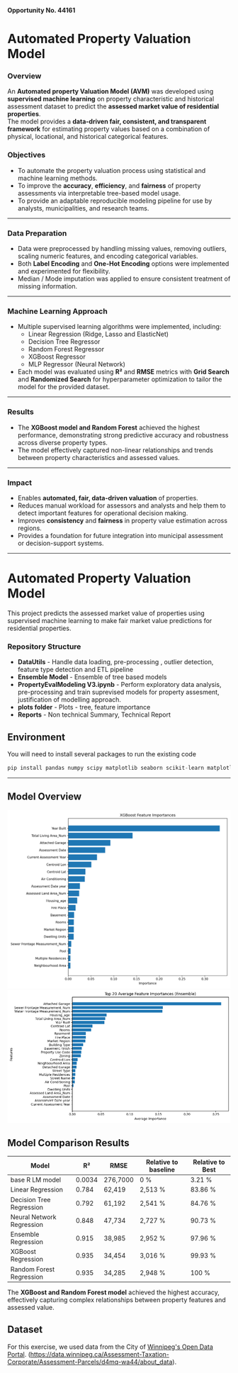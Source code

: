 __Opportunity No. 44161__

# Automated Property Valuation Model 

### Overview
An **Automated property Valuation Model (AVM)** was developed using **supervised machine learning** on property characteristic and historical assessment dataset to predict the **assessed market value of residential properties**.  
The model provides a **data-driven fair, consistent, and transparent framework** for estimating property values based on a combination of physical, locational, and historical categorical features.

### Objectives
- To automate the property valuation process using statistical and machine learning methods.  
- To improve the **accuracy**, **efficiency**, and **fairness** of property assessments via interpretable tree-based model usage.  
- To provide an adaptable reproducible modeling pipeline for use by analysts, municipalities, and research teams.

---

### Data Preparation
- Data were preprocessed by handling missing values, removing outliers, scaling numeric features, and encoding categorical variables.  
- Both **Label Encoding** and **One-Hot Encoding** options were implemented and experimented for flexibility.  
- Median / Mode imputation was applied to ensure consistent treatment of missing information.

---

### Machine Learning Approach
- Multiple supervised learning algorithms were implemented, including:
  - Linear Regression (Ridge, Lasso and ElasticNet)
  - Decision Tree Regressor
  - Random Forest Regressor
  - XGBoost Regressor
  - MLP Regressor (Neural Network)
- Each model was evaluated using **R²** and **RMSE** metrics with **Grid Search** and **Randomized Search** for hyperparameter optimization to tailor the model for the provided dataset.

---

### Results
- The **XGBoost model and Random Forest** achieved the highest performance, demonstrating strong predictive accuracy and robustness across diverse property types.  
- The model effectively captured non-linear relationships and trends between property characteristics and assessed values.

---

### Impact
- Enables **automated, fair, data-driven valuation** of properties.  
- Reduces manual workload for assessors and analysts and help them to detect important features for operational decision making.  
- Improves **consistency** and **fairness** in property value estimation across regions.  
- Provides a foundation for future integration into municipal assessment or decision-support systems.

---
# Automated Property Valuation Model

This project predicts the assessed market value of properties using supervised machine learning to make fair market value predictions for residential properties.

### Repository Structure
- **DataUtils** - Handle data loading, pre-processing , outlier detection, feature type detection and ETL pipeline
- **Ensemble Model** - Ensemble of tree based models
- **PropertyEvalModeling V3.ipynb** - Perform exploratory data analysis, pre-processing and train suprevised models for property assesment, justification of modelling approach.
- **plots folder** - Plots - tree, feature importance
- **Reports** - Non technical Summary, Technical Report

## Environment

You will need to install several packages to run the existing code

```python
pip install pandas numpy scipy matplotlib seaborn scikit-learn matplotlib xgboost joblib typing-extensions notebook ipython tqdm statsmodels
```

---

## Model Overview

![Feature importance](plot/xgb_feature_importance.png)
![Ensemble (Decision tree, Random Forest, XGB average) Feature importance](plot/ensemble_feature_importance.png)

## Model Comparison Results

| Model | R² | RMSE | Relative to baseline | Relative to Best|
|-------|----|------|--------------|--------------|
| base R LM model	| 0.0034 | 276,7000| 0 % | 3.21 % |
| Linear Regression | 0.784 | 62,419 | 2,513 % | 83.86 %|
| Decision Tree Regression | 0.792 | 61,192 | 2,541 % | 84.76 %|
| Neural Network Regression | 0.848 | 47,734 | 2,727 % | 90.73 %|
| Ensemble Regression | 0.915 | 38,985 | 2,952 % | 97.96 % |
| XGBoost Regression | 0.935 | 34,454 | 3,016 % | 99.93 % |
| Random Forest Regression| 0.935 | 34,285 | 2,948 % | 100 % |

The **XGBoost and Random Forest model** achieved the highest accuracy, effectively capturing complex relationships between property features and assessed value.

## Dataset

For this exercise, we used data from the City of [Winnipeg's Open Data Portal](https://data.winnipeg.ca/Assessment-Taxation-Corporate/Assessment-Parcels/d4mq-wa44).
(https://data.winnipeg.ca/Assessment-Taxation-Corporate/Assessment-Parcels/d4mq-wa44/about_data).

